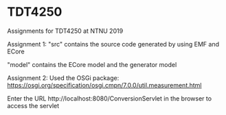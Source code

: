 # TDT4250
Assignments for TDT4250 at NTNU 2019

Assignment 1:
"src" contains the source code generated by using EMF and ECore

"model" contains the ECore model and the generator model




Assignment 2: 
Used the OSGi package: https://osgi.org/specification/osgi.cmpn/7.0.0/util.measurement.html

Enter the URL http://localhost:8080/ConversionServlet in the browser to access the servlet
